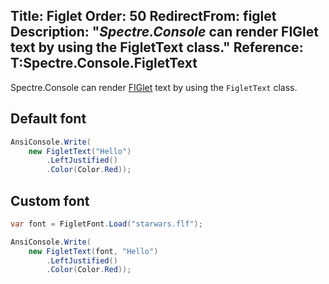 Title: Figlet
Order: 50
RedirectFrom: figlet
Description: "*Spectre.Console* can render FIGlet text by using the **FigletText** class."
Reference: T:Spectre.Console.FigletText
---

Spectre.Console can render [FIGlet](http://www.figlet.org/) text by using the `FigletText` class.

## Default font

```csharp
AnsiConsole.Write(
    new FigletText("Hello")
        .LeftJustified()
        .Color(Color.Red));
```

<?# AsciiCast cast="figlet" /?>


## Custom font

```csharp
var font = FigletFont.Load("starwars.flf");

AnsiConsole.Write(
    new FigletText(font, "Hello")
        .LeftJustified()
        .Color(Color.Red));
```
